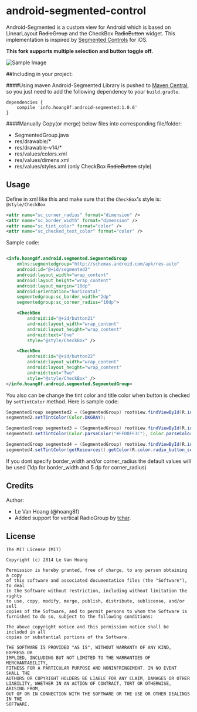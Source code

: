 android-segmented-control
=========================
Android-Segmented is a custom view for Android which is based on LinearLayout ~~RadioGroup~~ and the CheckBox ~~RadioButton~~ widget.
This implementation is inspired by [Segmented Controls](https://developer.apple.com/library/ios/documentation/userexperience/conceptual/UIKitUICatalog/UISegmentedControl.html) for iOS.

**This fork supports multiple selection and button toggle off.**

![Sample Image](https://raw.githubusercontent.com/hoang8f/android-segmented-control/master/screenshot/screenshot3.png)

##Including in your project:

####Using maven
Android-Segmented Library is pushed to [Maven Central](http://search.maven.org/#search%7Cga%7C1%7Ca%3A%22android-segmented%22), so you just need to add the following dependency to your `build.gradle`.

    dependencies {
        compile 'info.hoang8f:android-segmented:1.0.6'
    }

####Manually
Copy(or merge) below files into corresponding file/folder:
  + SegmentedGroup.java
  + res/drawable/*
  + res/drawable-v14/*
  + res/values/colors.xml
  + res/values/dimens.xml
  + res/values/styles.xml (only CheckBox ~~RadioButton~~ style)

Usage
-----
Define in xml like this and make sure that the `CheckBox`'s style is: `@style/CheckBox`

```xml
<attr name="sc_corner_radius" format="dimension" />
<attr name="sc_border_width" format="dimension" />
<attr name="sc_tint_color" format="color" />
<attr name="sc_checked_text_color" format="color" />
```

Sample code:
```xml

<info.hoang8f.android.segmented.SegmentedGroup
    xmlns:segmentedgroup="http://schemas.android.com/apk/res-auto"
    android:id="@+id/segmented2"
    android:layout_width="wrap_content"
    android:layout_height="wrap_content"
    android:layout_margin="10dp"
    android:orientation="horizontal"
    segmentedgroup:sc_border_width="2dp"
    segmentedgroup:sc_corner_radius="10dp">

    <CheckBox
        android:id="@+id/button21"
        android:layout_width="wrap_content"
        android:layout_height="wrap_content"
        android:text="One"
        style="@style/CheckBox" />

    <CheckBox
        android:id="@+id/button22"
        android:layout_width="wrap_content"
        android:layout_height="wrap_content"
        android:text="Two"
        style="@style/CheckBox" />
</info.hoang8f.android.segmented.SegmentedGroup>
```

You also can be change the tint color and title color when button is checked by `setTintColor` method.
Here is sample code:

```java
SegmentedGroup segmented2 = (SegmentedGroup) rootView.findViewById(R.id.segmented2);
segmented2.setTintColor(Color.DKGRAY);

SegmentedGroup segmented3 = (SegmentedGroup) rootView.findViewById(R.id.segmented3);
segmented3.setTintColor(Color.parseColor("#FFD0FF3C"), Color.parseColor("#FF7B07B2"));

SegmentedGroup segmented4 = (SegmentedGroup) rootView.findViewById(R.id.segmented4);
segmented4.setTintColor(getResources().getColor(R.color.radio_button_selected_color));
```
If you dont specify border_width and/or corner_radius the default values will be used (1dp for border_width and 5 dp for corner_radius)

Credits
-------
Author: 
* Le Van Hoang (@hoang8f)
* Added support for vertical RadioGroup by [tchar](https://github.com/tchar).

License
-------
    The MIT License (MIT)
    
    Copyright (c) 2014 Le Van Hoang
    
    Permission is hereby granted, free of charge, to any person obtaining a copy
    of this software and associated documentation files (the "Software"), to deal
    in the Software without restriction, including without limitation the rights
    to use, copy, modify, merge, publish, distribute, sublicense, and/or sell
    copies of the Software, and to permit persons to whom the Software is
    furnished to do so, subject to the following conditions:
    
    The above copyright notice and this permission notice shall be included in all
    copies or substantial portions of the Software.
    
    THE SOFTWARE IS PROVIDED "AS IS", WITHOUT WARRANTY OF ANY KIND, EXPRESS OR
    IMPLIED, INCLUDING BUT NOT LIMITED TO THE WARRANTIES OF MERCHANTABILITY,
    FITNESS FOR A PARTICULAR PURPOSE AND NONINFRINGEMENT. IN NO EVENT SHALL THE
    AUTHORS OR COPYRIGHT HOLDERS BE LIABLE FOR ANY CLAIM, DAMAGES OR OTHER
    LIABILITY, WHETHER IN AN ACTION OF CONTRACT, TORT OR OTHERWISE, ARISING FROM,
    OUT OF OR IN CONNECTION WITH THE SOFTWARE OR THE USE OR OTHER DEALINGS IN THE
    SOFTWARE.

